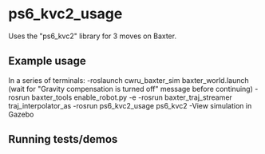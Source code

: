 # ps6_kvc2_usage

Uses the "ps6_kvc2" library for 3 moves on Baxter. 

## Example usage
In a series of terminals: 
-roslaunch cwru_baxter_sim baxter_world.launch (wait for "Gravity compensation is turned off" message before continuing)
-rosrun baxter_tools enable_robot.py -e
-rosrun baxter_traj_streamer traj_interpolator_as
-rosrun ps6_kvc2_usage ps6_kvc2
-View simulation in Gazebo 

## Running tests/demos
    
